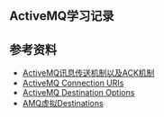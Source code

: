 ## ActiveMQ学习记录

## 参考资料
- [ActiveMQ讯息传送机制以及ACK机制](http://blog.csdn.net/lulongzhou_llz/article/details/42270113)
- [ActiveMQ Connection URIs](http://activemq.apache.org/activemq-connection-uris.html)
- [ActiveMQ Destination Options
](http://activemq.apache.org/destination-options.html)
- [AMQ虚拟Destinations](http://blog.csdn.net/jason5186/article/details/45502711)